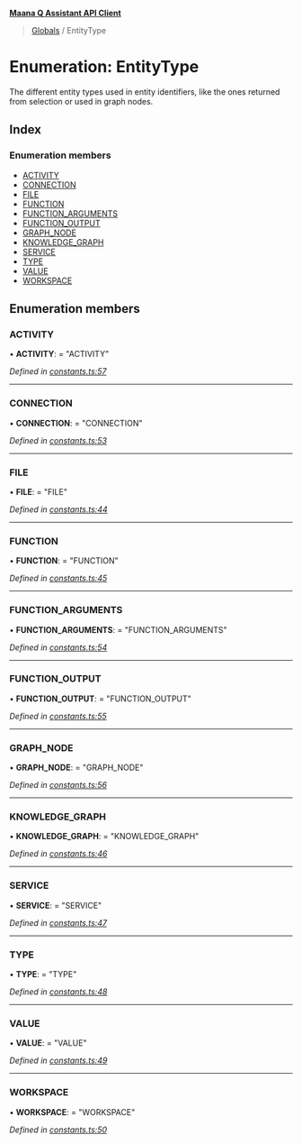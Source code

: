 **[Maana Q Assistant API Client](../README.md)**

> [Globals](../README.md) / EntityType

# Enumeration: EntityType

The different entity types used in entity identifiers, like the ones returned
from selection or used in graph nodes.

## Index

### Enumeration members

* [ACTIVITY](entitytype.md#activity)
* [CONNECTION](entitytype.md#connection)
* [FILE](entitytype.md#file)
* [FUNCTION](entitytype.md#function)
* [FUNCTION\_ARGUMENTS](entitytype.md#function_arguments)
* [FUNCTION\_OUTPUT](entitytype.md#function_output)
* [GRAPH\_NODE](entitytype.md#graph_node)
* [KNOWLEDGE\_GRAPH](entitytype.md#knowledge_graph)
* [SERVICE](entitytype.md#service)
* [TYPE](entitytype.md#type)
* [VALUE](entitytype.md#value)
* [WORKSPACE](entitytype.md#workspace)

## Enumeration members

### ACTIVITY

•  **ACTIVITY**:  = "ACTIVITY"

*Defined in [constants.ts:57](https://github.com/maana-io/q-assistant-client/blob/develop/src/constants.ts#L57)*

___

### CONNECTION

•  **CONNECTION**:  = "CONNECTION"

*Defined in [constants.ts:53](https://github.com/maana-io/q-assistant-client/blob/develop/src/constants.ts#L53)*

___

### FILE

•  **FILE**:  = "FILE"

*Defined in [constants.ts:44](https://github.com/maana-io/q-assistant-client/blob/develop/src/constants.ts#L44)*

___

### FUNCTION

•  **FUNCTION**:  = "FUNCTION"

*Defined in [constants.ts:45](https://github.com/maana-io/q-assistant-client/blob/develop/src/constants.ts#L45)*

___

### FUNCTION\_ARGUMENTS

•  **FUNCTION\_ARGUMENTS**:  = "FUNCTION\_ARGUMENTS"

*Defined in [constants.ts:54](https://github.com/maana-io/q-assistant-client/blob/develop/src/constants.ts#L54)*

___

### FUNCTION\_OUTPUT

•  **FUNCTION\_OUTPUT**:  = "FUNCTION\_OUTPUT"

*Defined in [constants.ts:55](https://github.com/maana-io/q-assistant-client/blob/develop/src/constants.ts#L55)*

___

### GRAPH\_NODE

•  **GRAPH\_NODE**:  = "GRAPH\_NODE"

*Defined in [constants.ts:56](https://github.com/maana-io/q-assistant-client/blob/develop/src/constants.ts#L56)*

___

### KNOWLEDGE\_GRAPH

•  **KNOWLEDGE\_GRAPH**:  = "KNOWLEDGE\_GRAPH"

*Defined in [constants.ts:46](https://github.com/maana-io/q-assistant-client/blob/develop/src/constants.ts#L46)*

___

### SERVICE

•  **SERVICE**:  = "SERVICE"

*Defined in [constants.ts:47](https://github.com/maana-io/q-assistant-client/blob/develop/src/constants.ts#L47)*

___

### TYPE

•  **TYPE**:  = "TYPE"

*Defined in [constants.ts:48](https://github.com/maana-io/q-assistant-client/blob/develop/src/constants.ts#L48)*

___

### VALUE

•  **VALUE**:  = "VALUE"

*Defined in [constants.ts:49](https://github.com/maana-io/q-assistant-client/blob/develop/src/constants.ts#L49)*

___

### WORKSPACE

•  **WORKSPACE**:  = "WORKSPACE"

*Defined in [constants.ts:50](https://github.com/maana-io/q-assistant-client/blob/develop/src/constants.ts#L50)*
